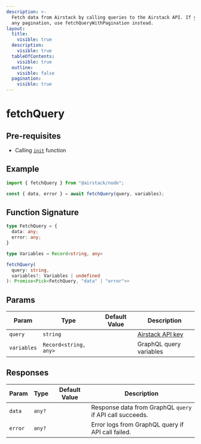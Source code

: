 ```yaml
---
description: >-
  Fetch data from Airstack by calling queries to the Airstack API. If you need
  any pagination, use fetchQueryWithPagination instead.
layout:
  title:
    visible: true
  description:
    visible: true
  tableOfContents:
    visible: true
  outline:
    visible: false
  pagination:
    visible: true
---
```


# fetchQuery

## Pre-requisites

* Calling [`init`](init.md) function

## Example

```javascript
import { fetchQuery } from "@airstack/node";

const { data, error } = await fetchQuery(query, variables);
```

## Function Signature

```typescript
type FetchQuery = {
  data: any;
  error: any;
}

type Variables = Record<string, any>

fetchQuery(
  query: string,
  variables?: Variables | undefined
): Promise<Pick<FetchQuery, "data" | "error">>
```

## Params

| Param       | Type                  | Default Value | Description                                       |
| ----------- | --------------------- | ------------- | ------------------------------------------------- |
| `query`     | `string`              |               | [Airstack API key](../get-started/get-api-key.md) |
| `variables` | `Record<string, any>` |               | GraphQL query variables                           |

## Responses

| Param   | Type   | Default Value | Description                                              |
| ------- | ------ | ------------- | -------------------------------------------------------- |
| `data`  | `any?` |               | Response data from GraphQL `query` if API call succeeds. |
| `error` | `any?` |               | Error logs from GraphQL query if API call failed.        |
